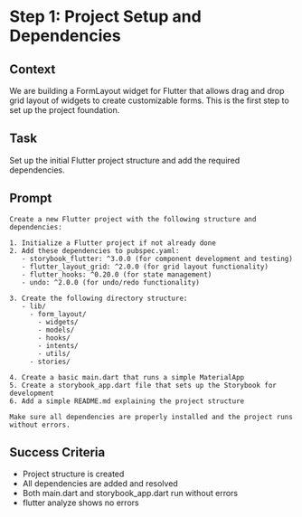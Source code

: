 # Step 1: Project Setup and Dependencies

## Context
We are building a FormLayout widget for Flutter that allows drag and drop grid layout of widgets to create customizable forms. This is the first step to set up the project foundation.

## Task
Set up the initial Flutter project structure and add the required dependencies.

## Prompt
```text
Create a new Flutter project with the following structure and dependencies:

1. Initialize a Flutter project if not already done
2. Add these dependencies to pubspec.yaml:
   - storybook_flutter: ^3.0.0 (for component development and testing)
   - flutter_layout_grid: ^2.0.0 (for grid layout functionality)
   - flutter_hooks: ^0.20.0 (for state management)
   - undo: ^2.0.0 (for undo/redo functionality)

3. Create the following directory structure:
   - lib/
     - form_layout/
       - widgets/
       - models/
       - hooks/
       - intents/
       - utils/
     - stories/

4. Create a basic main.dart that runs a simple MaterialApp
5. Create a storybook_app.dart file that sets up the Storybook for development
6. Add a simple README.md explaining the project structure

Make sure all dependencies are properly installed and the project runs without errors.
```

## Success Criteria
- Project structure is created
- All dependencies are added and resolved
- Both main.dart and storybook_app.dart run without errors
- flutter analyze shows no errors